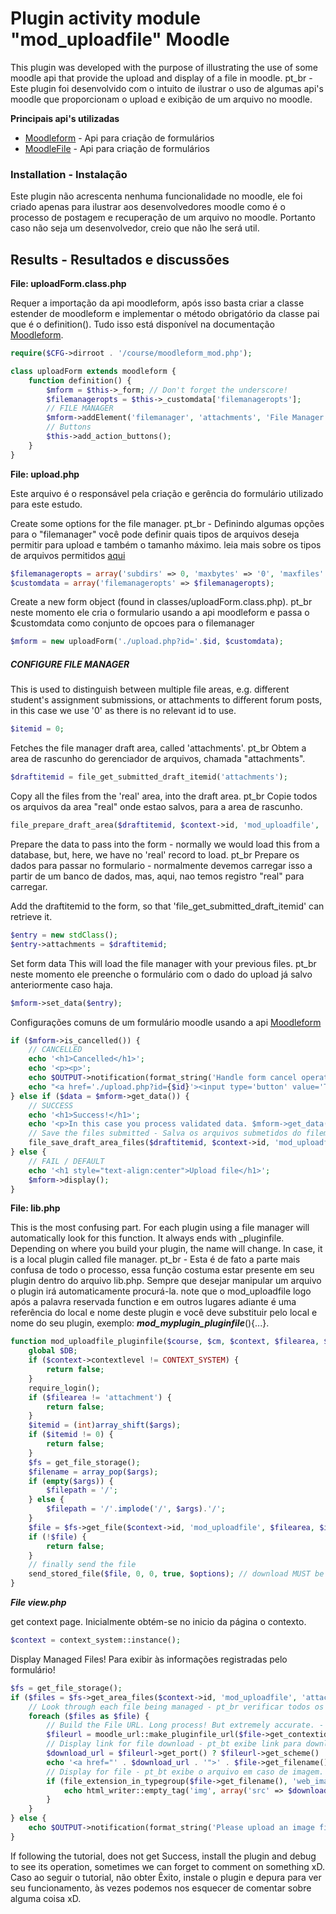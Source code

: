 # Plugin activity module "mod_uploadfile" Moodle

This plugin was developed with the purpose of illustrating the use of some moodle api that provide the upload and display of a file in moodle.
pt_br - Este plugin foi desenvolvido com o intuito de ilustrar o uso de algumas api's moodle que proporcionam o upload e exibição de um arquivo no moodle.

**Principais api's utilizadas**

  - [Moodleform][moodleform] - Api para criação de formulários
  - [MoodleFile][moodlefile] - Api para criação de formulários

### Installation - Instalação

Este plugin não acrescenta nenhuma funcionalidade no moodle, ele foi criado apenas para ilustrar aos desenvolvedores moodle como é o processo de postagem e recuperação de um arquivo no moodle. Portanto caso não seja um desenvolvedor, creio que não lhe será util.

## Results - Resultados e discussões

**File: uploadForm.class.php**

Requer a importação da api moodleform, após isso basta criar a classe estender de moodleform e implementar o método obrigatório da classe pai que é o definition(). Tudo isso está disponível na documentação [Moodleform][moodleform]. 

```php
require($CFG->dirroot . '/course/moodleform_mod.php');

class uploadForm extends moodleform {
    function definition() {
        $mform = $this->_form; // Don't forget the underscore!
        $filemanageropts = $this->_customdata['filemanageropts'];
        // FILE MANAGER
        $mform->addElement('filemanager', 'attachments', 'File Manager Example', null, $filemanageropts);
        // Buttons
        $this->add_action_buttons();
    }
}


```


**File: upload.php**

Este arquivo é o responsável pela criação e gerência do formulário utilizado para este estudo.

Create some options for the file manager.
pt_br -  Definindo algumas opções para o "filemanager" você pode definir quais tipos de arquivos deseja permitir para upload e também o tamanho máximo. leia mais sobre os tipos de arquivos permitidos [aqui][listadearquivos] 


```php
$filemanageropts = array('subdirs' => 0, 'maxbytes' => '0', 'maxfiles' => 50, 'context' => $context);
$customdata = array('filemanageropts' => $filemanageropts);
```
Create a new form object (found in classes/uploadForm.class.php).
pt_br neste momento ele cria o formulario usando a api moodleform e passa o $customdata como conjunto de opcoes para o filemanager

```php
$mform = new uploadForm('./upload.php?id='.$id, $customdata);
```

##### CONFIGURE FILE MANAGER

This is used to distinguish between multiple file areas, e.g. different student's assignment submissions, or attachments to different forum posts, in this case we use '0' as there is no relevant id to use.

```php
$itemid = 0;
``` 
Fetches the file manager draft area, called 'attachments'.
pt_br Obtem a area de rascunho do gerenciador de arquivos, chamada "attachments".

```php
$draftitemid = file_get_submitted_draft_itemid('attachments');
``` 
Copy all the files from the 'real' area, into the draft area. 
pt_br Copie todos os arquivos da area "real" onde estao salvos, para a area de rascunho.

```php
file_prepare_draft_area($draftitemid, $context->id, 'mod_uploadfile', 'attachment', $itemid, $filemanageropts);
``` 
Prepare the data to pass into the form - normally we would load this from a database, but, here, we have no 'real' record to load.
pt_br Prepare os dados para passar no formulario - normalmente devemos carregar isso a partir de um banco de dados, mas, aqui, nao temos registro "real" para carregar.

Add the draftitemid to the form, so that 'file_get_submitted_draft_itemid' can retrieve it.

```php
$entry = new stdClass();
$entry->attachments = $draftitemid;
``` 

Set form data
This will load the file manager with your previous files. 
pt_br neste momento ele preenche o formulário com o dado do upload já salvo anteriormente caso haja.

```php
$mform->set_data($entry);
``` 
Configurações comuns de um formulário moodle usando a api [Moodleform][moodleform]
```php
if ($mform->is_cancelled()) {
    // CANCELLED
    echo '<h1>Cancelled</h1>';
    echo '<p><p>';
    echo $OUTPUT->notification(format_string('Handle form cancel operation, if cancel button is present on form'));
    echo "<a href='./upload.php?id={$id}'><input type='button' value='Try Again' /><a>";
} else if ($data = $mform->get_data()) {
    // SUCCESS
    echo '<h1>Success!</h1>';
    echo '<p>In this case you process validated data. $mform->get_data() returns data posted in form.<p>';
    // Save the files submitted - Salva os arquivos submetidos do filemanager no banco de dados na tabela files.
    file_save_draft_area_files($draftitemid, $context->id, 'mod_uploadfile', 'attachment', $itemid, $filemanageropts);
} else {
    // FAIL / DEFAULT
    echo '<h1 style="text-align:center">Upload file</h1>';
    $mform->display();
}
``` 

**File: lib.php**

This is the most confusing part. For each plugin using a file manager will automatically look for this function. It always ends with _pluginfile. Depending on where you build your plugin, the name will change. In case, it is a local plugin called file manager.
pt_br - Esta é de fato a parte mais confusa de todo o processo, essa função costuma estar presente em seu plugin dentro do arquivo lib.php. Sempre que desejar manipular um arquivo o plugin irá automaticamente procurá-la. note que o mod_uploadfile logo após a palavra reservada function e em outros lugares adiante é uma referência do local e nome deste plugin e você deve substituir pelo local e nome do seu plugin, exemplo: ***mod_myplugin_pluginfile***(){...}.

```php
function mod_uploadfile_pluginfile($course, $cm, $context, $filearea, $args, $forcedownload, array $options=array()) {
    global $DB;
    if ($context->contextlevel != CONTEXT_SYSTEM) {
        return false;
    }
    require_login();
    if ($filearea != 'attachment') {
        return false;
    }
    $itemid = (int)array_shift($args);
    if ($itemid != 0) {
        return false;
    }
    $fs = get_file_storage();
    $filename = array_pop($args);
    if (empty($args)) {
        $filepath = '/';
    } else {
        $filepath = '/'.implode('/', $args).'/';
    }
    $file = $fs->get_file($context->id, 'mod_uploadfile', $filearea, $itemid, $filepath, $filename);
    if (!$file) {
        return false;
    }
    // finally send the file
    send_stored_file($file, 0, 0, true, $options); // download MUST be forced - security!
}
``` 

***File view.php***

get context page.
Inicialmente obtém-se no inicio da página o contexto.
```php
$context = context_system::instance();
```
Display Managed Files!
Para exibir às informações registradas pelo formulário!

```php
$fs = get_file_storage();
if ($files = $fs->get_area_files($context->id, 'mod_uploadfile', 'attachment', '0', 'sortorder', false)) {
    // Look through each file being managed - pt_br verificar todos os arquivos que estao sendo gerenciados pelo filemanager
    foreach ($files as $file) {
        // Build the File URL. Long process! But extremely accurate. - pt_br cria uma url para o arquivo
        $fileurl = moodle_url::make_pluginfile_url($file->get_contextid(), $file->get_component(), $file->get_filearea(), $file->get_itemid(), $file->get_filepath(), $file->get_filename());
        // Display link for file download - pt_bt exibe link para download do arquivo
        $download_url = $fileurl->get_port() ? $fileurl->get_scheme() . '://' . $fileurl->get_host() . $fileurl->get_path() . ':' . $fileurl->get_port() : $fileurl->get_scheme() . '://' . $fileurl->get_host() . $fileurl->get_path();
        echo '<a href="' . $download_url . '">' . $file->get_filename() . '</a><br/>';
        // Display for file - pt_bt exibe o arquivo em caso de imagem.
        if (file_extension_in_typegroup($file->get_filename(), 'web_image')) {
            echo html_writer::empty_tag('img', array('src' => $download_url));
        }
    }
} else {
    echo $OUTPUT->notification(format_string('Please upload an image first'));
}
```

If following the tutorial, does not get Success, install the plugin and debug to see its operation, sometimes we can forget to comment on something xD.
Caso ao seguir o tutorial, não obter Êxito, instale o plugin e depura para ver seu funcionamento, às vezes podemos nos esquecer de comentar sobre alguma coisa xD.


   [moodleform]: <https://docs.moodle.org/dev/Form_API>
   [moodlefile]: <https://docs.moodle.org/dev/File_API>
   [listadearquivos]: <https://docs.moodle.org/dev/Using_the_File_API_in_Moodle_forms>
